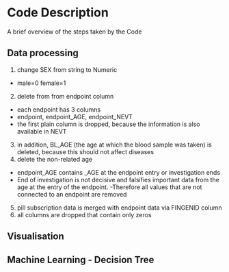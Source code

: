 # Code Description
A brief overview of the steps taken by the Code

## Data processing
1. change SEX from string to Numeric
- male=0 female=1
2. delete from from endpoint column
- each endpoint has 3 columns
 - endpoint, endpoint_AGE, endpoint_NEVT
- the first plain column is dropped, because the information is also available in NEVT
3. in addition, BL_AGE (the age at which the blood sample was taken) is deleted, because this should not affect diseases
4. delete the non-related age
- endpoint_AGE contains _AGE at the endpoint entry or investigation ends
- End of investigation is not decisive and falsifies important data from the age at the entry of the endpoint.
-Therefore all values that are not connected to an endpoint are removed
5. pill subscription data is merged with endpoint data via FINGENID column
6. all columns are dropped that contain only zeros


## Visualisation

## Machine Learning - Decision Tree


